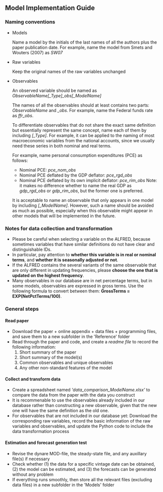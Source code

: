 ## Model Implementation Guide

### Naming conventions

- Models

  Name a model by the initials of the last names of all the authors plus the paper publication date. For example, name the model from Smets and Wouters (2007) as *SW07*

- Raw variables

  Keep the original names of the raw variables unchanged
  
- Observables

  An observed variable should be named as *ObservableName[_Type]_obs[_ModelName]*
  
  The names of all the observables should at least contains two parts: *ObservableName* and *_obs*. For example, name the Federal funds rate as *ffr_obs*.
  
  To differentiate observables that do not share the exact same definition but essentially represent the same concept, name each of them by including *[_Type]*. For example, it can be applied to the naming of most macroeconomic variables from the national accounts, since we usually need these series in both nominal and real terms.
  
  For example, name personal consumption expenditures (PCE) as follows:
  - Nominal PCE: *pce_nom_obs*
  - Nominal PCE deflated by the GDP deflator: *pce_rgd_obs*
  - Nominal PCE deflated by its own implicit deflator: *pce_rim_obs*
  Note: it makes no difference whether to name the real GDP as *gdp_rgd_obs* or *gdp_rim_obs*, but the former one is preferred.
  
  It is acceptable to name an observable that only appears in one model by including *[_ModelName]*. However, such a name should be avoided as much as possible, especially when this observable might appear in other models that will be implemented in the future.

### Notes for data collection and transformation

- Please be careful when selecting a variable on the ALFRED, because sometimes variables that have similar definitions do not have clear and distinguishable IDs.
- In particular, pay attention to **whether this variable is in real or nominal terms**, and **whether it is seasonally adjusted or not**.
- If the ALFRED contains the several variants of the same observable that are only different in updating frequencies, please **choose the one that is updated on the highest frequency**.
- Many observables in our database are in net percentage terms, but in some models, observables are expressed in gross terms. Use the following formula to convert between them: **GrossTerms = EXP(NetPctTerms/100)**.

### General steps

#### Read paper

- Download the paper + online appendix + data files + programming files, and save them to a new subfolder in the 'Reference' folder
- Read through the paper and code, and create a *readme file* to record the following information:
  1. Short summary of the paper
  2. Short summary of the model(s)
  3. Common observables and unique observables
  4. Any other non-standard features of the model

#### Collect and transform data

- Create a spreadsheet named *'data_comparison_ModelName.xlsx'* to compare the data from the paper with the data you construct
- It is recommenable to use the observables already included in our database rather than constructing a new observable, given that the new one will have the same definition as the old one.
- For observables that are not included in our database yet: Download the corresponding raw variables, record the basic information of the raw variables and observables, and update the Python code to include the data transformation process

#### Estimation and forecast generation test

- Revise the dynare MOD-file, the steady-state file, and any auxillary file(s) if necessary
- Check whether (1) the data for a specific vintage date can be obtained, (2) the model can be estimated, and (3) the forecasts can be generated without any problem
- If everything runs smoothly, then store all the relevant files (excluding data files) in a new subfolder in the 'Models' folder

